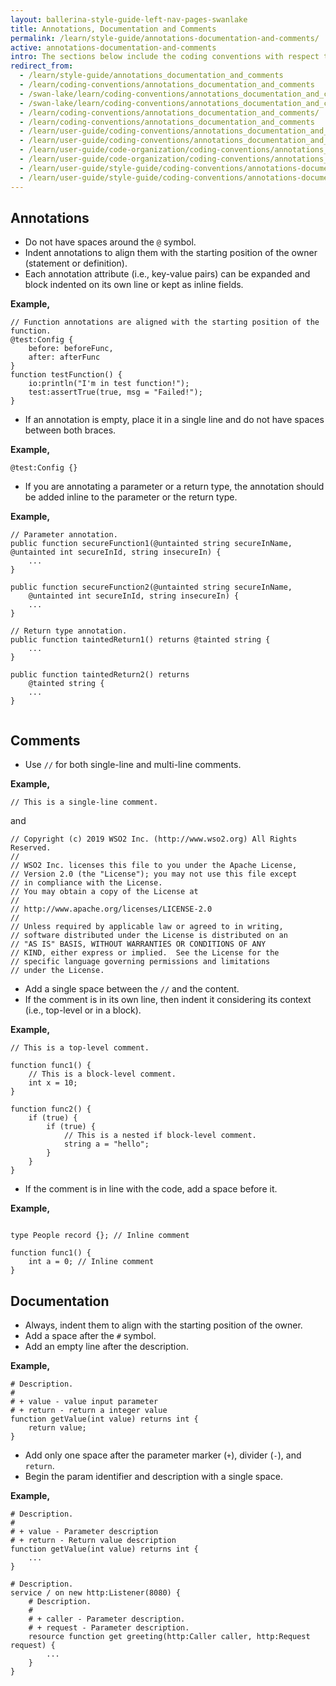 ```yaml
---
layout: ballerina-style-guide-left-nav-pages-swanlake
title: Annotations, Documentation and Comments
permalink: /learn/style-guide/annotations-documentation-and-comments/
active: annotations-documentation-and-comments
intro: The sections below include the coding conventions with respect to annotations, documentation, and comments.
redirect_from:
  - /learn/style-guide/annotations_documentation_and_comments
  - /learn/coding-conventions/annotations_documentation_and_comments
  - /swan-lake/learn/coding-conventions/annotations_documentation_and_comments/
  - /swan-lake/learn/coding-conventions/annotations_documentation_and_comments
  - /learn/coding-conventions/annotations_documentation_and_comments/
  - /learn/coding-conventions/annotations_documentation_and_comments
  - /learn/user-guide/coding-conventions/annotations_documentation_and_comments
  - /learn/user-guide/coding-conventions/annotations_documentation_and_comments/
  - /learn/user-guide/code-organization/coding-conventions/annotations_documentation_and_comments/
  - /learn/user-guide/code-organization/coding-conventions/annotations_documentation_and_comments
  - /learn/user-guide/style-guide/coding-conventions/annotations-documentation-and-comments
  - /learn/user-guide/style-guide/coding-conventions/annotations-documentation-and-comments/
---
```


## Annotations
* Do not have spaces around the `@` symbol.
* Indent annotations to align them with the starting position of the owner (statement or definition).
* Each annotation attribute (i.e., key-value pairs) can be expanded and block indented on its own line or kept as inline fields.

**Example,**

```ballerina
// Function annotations are aligned with the starting position of the function.
@test:Config {
    before: beforeFunc,
    after: afterFunc
}
function testFunction() {
    io:println("I'm in test function!");
    test:assertTrue(true, msg = "Failed!");
}
```

* If an annotation is empty, place it in a single line and 
  do not have spaces between both braces.
  
**Example,**

```ballerina
@test:Config {}
```

* If you are annotating a parameter or a return type, the annotation should be added inline to the parameter or the return type.
  
**Example,**
  
```ballerina
// Parameter annotation.
public function secureFunction1(@untainted string secureInName, @untainted int secureInId, string insecureIn) {
    ...
}
  
public function secureFunction2(@untainted string secureInName,
    @untainted int secureInId, string insecureIn) {
    ...
}
  
// Return type annotation.
public function taintedReturn1() returns @tainted string {
    ...
}
    
public function taintedReturn2() returns 
    @tainted string {
    ...
}
  
```

## Comments
* Use `//` for both single-line and multi-line comments.
  
**Example,**

```ballerina
// This is a single-line comment.
```

  and 
  
```ballerina
// Copyright (c) 2019 WSO2 Inc. (http://www.wso2.org) All Rights Reserved.
//
// WSO2 Inc. licenses this file to you under the Apache License,
// Version 2.0 (the "License"); you may not use this file except
// in compliance with the License.
// You may obtain a copy of the License at
//
// http://www.apache.org/licenses/LICENSE-2.0
//
// Unless required by applicable law or agreed to in writing,
// software distributed under the License is distributed on an
// "AS IS" BASIS, WITHOUT WARRANTIES OR CONDITIONS OF ANY
// KIND, either express or implied.  See the License for the
// specific language governing permissions and limitations
// under the License.
```
  
* Add a single space between the `//` and the content.
* If the comment is in its own line, then indent it considering its context (i.e., top-level or in a block).
  
**Example,**

```ballerina
// This is a top-level comment.

function func1() {
    // This is a block-level comment. 
    int x = 10;
}

function func2() {
    if (true) {
        if (true) {
            // This is a nested if block-level comment.
            string a = "hello";
        }
    }
}
```

* If the comment is in line with the code, add a space before it.

**Example,**

```ballerina

type People record {}; // Inline comment

function func1() {
    int a = 0; // Inline comment
}

```


## Documentation
* Always, indent them to align with the starting position of the owner.
* Add a space after the `#` symbol.
* Add an empty line after the description.

**Example,**

```ballerina
# Description.
#
# + value - value input parameter 
# + return - return a integer value
function getValue(int value) returns int {
    return value;
}
```

* Add only one space after the parameter marker (`+`), divider (`-`), and `return`.
* Begin the param identifier and description with a single space.

**Example,**
  
```ballerina
# Description.
#
# + value - Parameter description
# + return - Return value description
function getValue(int value) returns int {
    ...
}

# Description.
service / on new http:Listener(8080) {
    # Description.
    #
    # + caller - Parameter description.
    # + request - Parameter description.
    resource function get greeting(http:Caller caller, http:Request request) {
        ...
    }
}
```

<div class="cGitButtonContainer"><p data-button="iGitStarText">"Star"</p><p data-button="iGitWatchText">"Watch"</p></div>


<style> #tree-expand-all , #tree-collapse-all, .cTocElements {display:none;} .cGitButtonContainer {padding-left: 40px;display: none;} </style>
